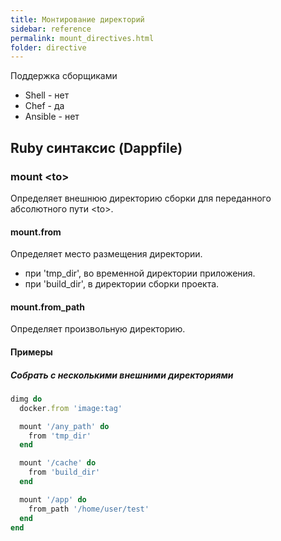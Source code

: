 ```yaml
---
title: Монтирование директорий
sidebar: reference
permalink: mount_directives.html
folder: directive
---
```

Поддержка сборщиками

- Shell - нет
- Chef - да
- Ansible - нет

## Ruby синтаксис (Dappfile)

### mount \<to\>

Определяет внешнюю директорию сборки для переданного абсолютного пути \<to\>.


#### mount.from

Определяет место размещения директории.

* при 'tmp_dir', во временной директории приложения.
* при 'build_dir', в директории сборки проекта.

#### mount.from_path

Определяет произвольную директорию.

#### Примеры

##### Собрать с несколькими внешними директориями
```ruby
dimg do
  docker.from 'image:tag'

  mount '/any_path' do
    from 'tmp_dir'
  end

  mount '/cache' do
    from 'build_dir'
  end

  mount '/app' do
    from_path '/home/user/test'
  end
end
```
